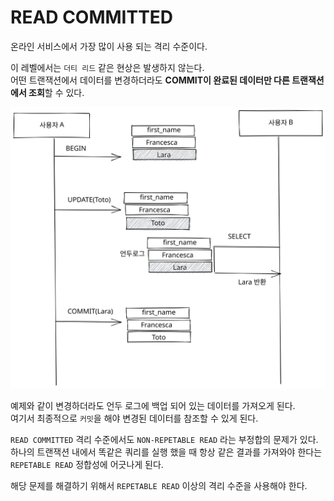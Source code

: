 # READ COMMITTED

온라인 서비스에서 가장 많이 사용 되는 격리 수준이다.

이 레벨에서는 `더티 리드` 같은 현상은 발생하지 않는다.\
어떤 트랜잭션에서 데이터를 변경하더라도 **COMMIT이 완료된 데이터만 다른 트랜잭션에서 조회**할 수 있다.

<img src="../../../.gitbook/assets/file.excalidraw.svg" alt="" class="gitbook-drawing">

예제와 같이 변경하더라도 언두 로그에 백업 되어 있는 데이터를 가져오게 된다.\
여기서 최종적으로 `커밋`을 해야 변경된 데이터를 참조할 수 있게 된다.

`READ COMMITTED` 격리 수준에서도 `NON-REPETABLE READ` 라는 부정합의 문제가 있다.\
하나의 트랜잭션 내에서 똑같은 쿼리를 실행 했을 때 항상 같은 결과를 가져와야 한다는 `REPETABLE READ` 정합성에 어긋나게 된다.

해당 문제를 해결하기 위해서 `REPETABLE READ` 이상의 격리 수준을 사용해야 한다.
